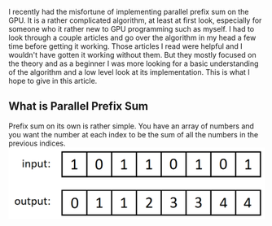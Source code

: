 I recently had the misfortune of implementing parallel prefix sum on the GPU. It is a rather complicated algorithm, at least at first look, especially for someone who it rather new to GPU programming such as myself. I had to look through a couple articles and go over the algorithm in my head a few time before getting it working. Those articles I read were helpful and I wouldn't have gotten it working without them. But they mostly focused on the theory and as a beginner I was more looking for a basic understanding of the algorithm and a low level look at its implementation. This is what I hope to give in this article.
## What is Parallel Prefix Sum
Prefix sum on its own is rather simple. You have an array of numbers and you want the number at each index to be the sum of all the numbers in the previous indices. 
![](assets/PrefixSum.png)
